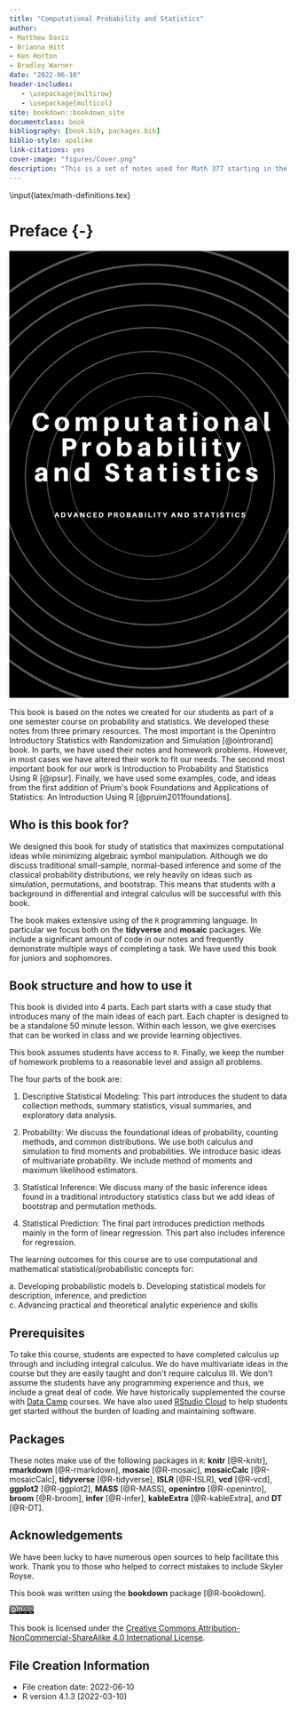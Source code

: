 ```yaml
--- 
title: "Computational Probability and Statistics"
author: 
- Matthew Davis
- Brianna Hitt
- Ken Horton
- Bradley Warner
date: "2022-06-10"
header-includes:
   - \usepackage{multirow}
   - \usepackage{multicol}
site: bookdown::bookdown_site
documentclass: book
bibliography: [book.bib, packages.bib]
biblio-style: apalike
link-citations: yes
cover-image: "figures/Cover.png"
description: "This is a set of notes used for Math 377 starting in the fall of 2020 that has been compiled into a book."
---
```


\input{latex/math-definitions.tex}

# Preface {-}


<img src="./figures/Cover.png" width="705" />
  

This book is based on the notes we created for our students as part of a one semester course on probability and statistics. We developed these notes from three primary resources. The most important is the Openintro Introductory Statistics with Randomization and Simulation [@ointrorand] book. In parts, we have used their notes and homework problems. However, in most cases we have altered their work to fit our needs. The second most important book for our work is Introduction to Probability and Statistics Using R [@ipsur]. Finally, we have used some examples, code, and ideas from the first addition of Prium's book Foundations and Applications of Statistics: An Introduction Using R [@pruim2011foundations].  

## Who is this book for?

We designed this book for study of statistics that maximizes computational ideas while minimizing algebraic symbol manipulation. Although we do discuss traditional small-sample, normal-based inference and some of the classical probability distributions, we rely heavily on ideas such as simulation, permutations, and bootstrap. This means that students with a background in differential and integral calculus will be successful with this book. 

The book makes extensive using of the `R` programming language. In particular we focus both on the **tidyverse** and **mosaic** packages. We include a significant amount of code in our notes and frequently demonstrate multiple ways of completing a task. We have used this book for juniors and sophomores.

## Book structure and how to use it

This book is divided into 4 parts. Each part starts with a case study that introduces many of the main ideas of each part. Each chapter is designed to be a standalone 50 minute lesson. Within each lesson, we give exercises that can be worked in class and we provide learning objectives. 

This book assumes students have access to `R`. Finally, we keep the number of homework problems to a reasonable level and assign all problems.

The four parts of the book are:

1. Descriptive Statistical Modeling: This part introduces the student to data collection methods, summary statistics, visual summaries, and exploratory data analysis. 

2. Probability: We discuss the foundational ideas of probability, counting methods, and common distributions. We use both calculus and simulation to find moments and probabilities. We introduce basic ideas of multivariate probability. We include method of moments and maximum likelihood estimators.

3. Statistical Inference: We discuss many of the basic inference ideas found in a traditional introductory statistics class but we add ideas of bootstrap and permutation methods. 

4. Statistical Prediction: The final part introduces prediction methods mainly in the form of linear regression. This part also includes inference for regression.


The learning outcomes for this course are to use computational and mathematical statistical/probabilistic concepts for:

a.	Developing probabilistic models 
b.	Developing statistical models for description, inference, and prediction  
c.	Advancing practical and theoretical analytic experience and skills


## Prerequisites

To take this course, students are expected to have completed calculus up through and including integral calculus. We do have multivariate ideas in the course but they are easily taught and don't require calculus III.  We don't assume the students have any programming experience and thus, we include a great deal of code. We have historically supplemented the course with [Data Camp](http://datacamp.com/) courses. We have also used [RStudio Cloud](http://rstudio.cloud) to help students get started without the burden of loading and maintaining software.

## Packages

These notes make use of the following packages in `R`: **knitr** [@R-knitr], **rmarkdown** [@R-rmarkdown], **mosaic** [@R-mosaic], **mosaicCalc** [@R-mosaicCalc], **tidyverse** [@R-tidyverse], **ISLR** [@R-ISLR], **vcd** [@R-vcd], **ggplot2** [@R-ggplot2], **MASS** [@R-MASS], **openintro** [@R-openintro], **broom** [@R-broom], **infer** [@R-infer],  **kableExtra** [@R-kableExtra], and **DT** [@R-DT].

## Acknowledgements 

We have been lucky to have numerous open sources to help facilitate this work. Thank you to those who helped to correct mistakes to include Skyler Royse.

This book was written using the **bookdown** package [@R-bookdown].

<img src="./figures/by-nc-sa.png" width="44" />


This book is licensed under the [Creative Commons Attribution-NonCommercial-ShareAlike 4.0 International License](http://creativecommons.org/licenses/by-nc-sa/4.0/).



## File Creation Information 

  * File creation date: 2022-06-10
  * R version 4.1.3 (2022-03-10)




